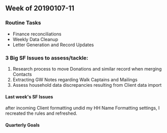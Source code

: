 ## Week of 20190107-11

### Routine Tasks
 - Finance reconciliations
 - Weekly Data Cleanup
 - Letter Generation and Record Updates

### 3 Big SF Issues to assess/tackle: 
1. Research process to move Donations and similar record when merging Contacts
2. Extracting GW Notes regarding Walk Captains and Mailings
3. Assess household data discrepancies resulting from Client data import

#### Last week's SF Issues
after incoming Client formatting undid my HH Name Formatting settings, I recreated the rules and refreshed.  

#### Quarterly Goals
<!--stackedit_data:
eyJoaXN0b3J5IjpbNzQ2OTYxMTksLTE5MTY4Nzc0OThdfQ==
-->